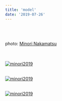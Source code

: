 ```yaml
---
title: 'model'
date: '2019-07-26'
---
```

<br>
<br>

photo: [Minori Nakamatsu](https://www.instagram.com/ironim_31/)
<br>
<br>
<br>

[![minori2019](/images/minori2019/minori2019_1.jpg)](https://www.instagram.com/pokaryosy/)
<br>
<br>

[![minori2019](/images/minori2019/minori2019_2.jpg)](https://www.instagram.com/pokaryosy/)
<br>
<br>

[![minori2019](/images/minori2019/minori2019_3.jpg)](https://www.instagram.com/pokaryosy/)
<br>
<br>




<br>
<br>
<!-- 
#h1
##h2
###h3
####h4
#####h5
######h6
- brabra is list
**bold text**
_Italic_ or *Italic*

-->